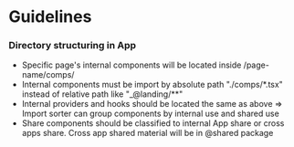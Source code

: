 # Guidelines

### Directory structuring in App

- Specific page's internal components will be located inside /page-name/comps/
- Internal components must be import by absolute path "./comps/\*.tsx" instead of relative path like "\_@landing/\*\*"
- Internal providers and hooks should be located the same as above
  => Import sorter can group components by internal use and shared use
- Share components should be classified to internal App share or cross apps share. Cross app shared material will be in @shared package
